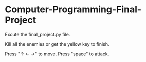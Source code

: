 # Computer-Programming-Final-Project

Excute the final_project.py file.

Kill all the enemies or get the yellow key to finish.

Press "↑ ← →" to move. Press "space" to attack.
